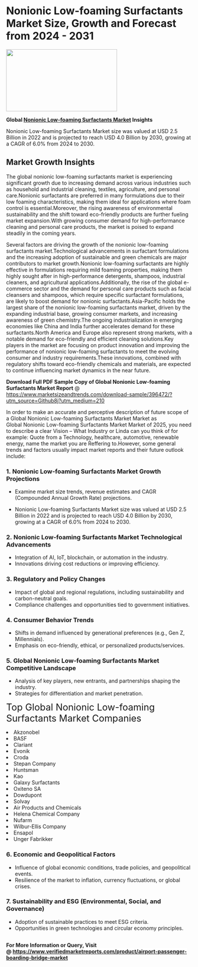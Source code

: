 <H1>Nonionic Low-foaming Surfactants Market Size, Growth and Forecast from 2024 - 2031</H1><img class="aligncenter size-medium wp-image-584254" src="https://thirdeyenews.in/wp-content/uploads/2024/09/Global-Market-Research-300x168.jpeg" alt="" width="300" height="168" /><p><strong>Global&nbsp;<a href="https://www.marketsizeandtrends.com/download-sample/396472/?utm_source=Github8j?utm_medium=210">Nonionic Low-foaming Surfactants Market</a> Insights</strong></p><p>Nonionic Low-foaming Surfactants Market size was valued at USD 2.5 Billion in 2022 and is projected to reach USD 4.0 Billion by 2030, growing at a CAGR of 6.0% from 2024 to 2030.</p><p><h2>Market Growth Insights</h2> <p>The global nonionic low-foaming surfactants market is experiencing significant growth due to increasing demand across various industries such as household and industrial cleaning, textiles, agriculture, and personal care.Nonionic surfactants are preferred in many formulations due to their low foaming characteristics, making them ideal for applications where foam control is essential.Moreover, the rising awareness of environmental sustainability and the shift toward eco-friendly products are further fueling market expansion.With growing consumer demand for high-performance cleaning and personal care products, the market is poised to expand steadily in the coming years.</p> <p>Several factors are driving the growth of the nonionic low-foaming surfactants market.Technological advancements in surfactant formulations and the increasing adoption of sustainable and green chemicals are major contributors to market growth.Nonionic low-foaming surfactants are highly effective in formulations requiring mild foaming properties, making them highly sought after in high-performance detergents, shampoos, industrial cleaners, and agricultural applications.Additionally, the rise of the global e-commerce sector and the demand for personal care products such as facial cleansers and shampoos, which require specific surfactant formulations, are likely to boost demand for nonionic surfactants.Asia-Pacific holds the largest share of the nonionic low-foaming surfactants market, driven by the expanding industrial base, growing consumer markets, and increasing awareness of green chemistry.The ongoing industrialization in emerging economies like China and India further accelerates demand for these surfactants.North America and Europe also represent strong markets, with a notable demand for eco-friendly and efficient cleaning solutions.Key players in the market are focusing on product innovation and improving the performance of nonionic low-foaming surfactants to meet the evolving consumer and industry requirements.These innovations, combined with regulatory shifts toward eco-friendly chemicals and materials, are expected to continue influencing market dynamics in the near future.<p><span class=""><strong>Download Full PDF Sample Copy of Global Nonionic Low-foaming Surfactants Market Report</strong> @ <a href="https://www.marketsizeandtrends.com/download-sample/396472/?utm_source=Github8j?utm_medium=210" target="_blank">https://www.marketsizeandtrends.com/download-sample/396472/?utm_source=Github8j?utm_medium=210</a></span></p><p>In order to make an accurate and perceptive description of future scope of a Global&nbsp;Nonionic Low-foaming Surfactants Market Market as Global&nbsp;Nonionic Low-foaming Surfactants Market Market of 2025, you need to describe a clear Vision &ndash; What Industry or Linda can you think of for example: Quote from a Technology, healthcare, automotive, renewable energy, name the market you are Reffering to.However, some general trends and factors usually impact market reports and their future outlook include:</p><h3>1.&nbsp;<strong>Nonionic Low-foaming Surfactants Market Growth Projections</strong></h3><ul><li>Examine market size trends, revenue estimates and CAGR (Compounded Annual Growth Rate) projections.</li><li><p>Nonionic Low-foaming Surfactants Market size was valued at USD 2.5 Billion in 2022 and is projected to reach USD 4.0 Billion by 2030, growing at a CAGR of 6.0% from 2024 to 2030.</p></li></ul><h3>2.&nbsp;<strong>Nonionic Low-foaming Surfactants Market Technological Advancements</strong></h3><ul><li>Integration of AI, IoT, blockchain, or automation in the industry.</li><li>Innovations driving cost reductions or improving efficiency.</li></ul><h3>3.&nbsp;<strong>Regulatory and Policy Changes</strong></h3><ul><li>Impact of global and regional regulations, including sustainability and carbon-neutral goals.</li><li>Compliance challenges and opportunities tied to government initiatives.</li></ul><h3>4.&nbsp;<strong>Consumer Behavior Trends</strong></h3><ul><li>Shifts in demand influenced by generational preferences (e.g., Gen Z, Millennials).</li><li>Emphasis on eco-friendly, ethical, or personalized products/services.</li></ul><h3>5.&nbsp;<strong>Global Nonionic Low-foaming Surfactants Market Competitive Landscape</strong></h3><ul><li>Analysis of key players, new entrants, and partnerships shaping the industry.</li><li>Strategies for differentiation and market penetration.</li></ul><p data-pm-slice="1 1 []"><span style="color: inherit; font-family: inherit; font-size: 25px;">Top Global Nonionic Low-foaming Surfactants Market Companies</span></p><div class="" data-test-id=""><p><li>Akzonobel</li><li> BASF</li><li> Clariant</li><li> Evonik</li><li> Croda</li><li> Stepan Company</li><li> Huntsman</li><li> Kao</li><li> Galaxy Surfactants</li><li> Oxiteno SA</li><li> Dowdupont</li><li> Solvay</li><li> Air Products and Chemicals</li><li> Helena Chemical Company</li><li> Nufarm</li><li> Wilbur-Ellis Company</li><li> Ensapol</li><li> Unger Fabrikker</li></p></div><h3>6.&nbsp;<strong>Economic and Geopolitical Factors</strong></h3><ul><li>Influence of global economic conditions, trade policies, and geopolitical events.</li><li>Resilience of the market to inflation, currency fluctuations, or global crises.</li></ul><h3>7.&nbsp;<strong>Sustainability and ESG (Environmental, Social, and Governance)</strong></h3><ul><li>Adoption of sustainable practices to meet ESG criteria.</li><li>Opportunities in green technologies and circular economy principles.</li></ul><h2><strong style="font-size: 14px;">For More Information or Query, Visit @&nbsp;</strong><a style="background-color: #ffffff; font-size: 14px;" href="https://www.marketsizeandtrends.com/report/nonionic-low-foaming-surfactants-market/" target="_blank">https://www.verifiedmarketreports.com/product/airport-passenger-boarding-bridge-market</a></h2>